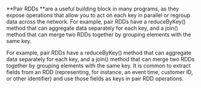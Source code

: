 **Pair RDDs **are a useful building block in many programs, as
they expose operations that allow you to act on each key in parallel or regroup data
across the network. For example, pair RDDs have a reduceByKey() method that can
aggregate data separately for each key, and a join() method that can merge two
RDDs together by grouping elements with the same key.

For example, pair RDDs have a reduceByKey() method that can
aggregate data separately for each key, and a join() method that can merge two
RDDs together by grouping elements with the same key. It is common to extract
fields from an RDD (representing, for instance, an event time, customer ID, or other
identifier) and use those fields as keys in pair RDD operations.